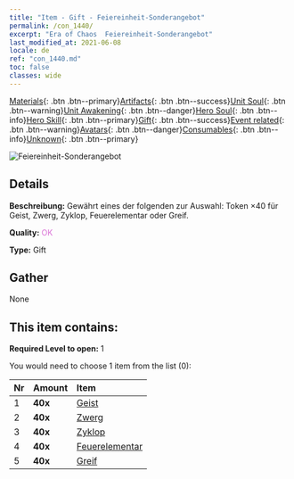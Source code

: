 ```yaml
---
title: "Item - Gift - Feiereinheit-Sonderangebot"
permalink: /con_1440/
excerpt: "Era of Chaos  Feiereinheit-Sonderangebot"
last_modified_at: 2021-06-08
locale: de
ref: "con_1440.md"
toc: false
classes: wide
---
```

 [Materials](/ItemsDE/){: .btn .btn--primary}[Artifacts](/ItemsDE/Artifacts/){: .btn .btn--success}[Unit Soul](/ItemsDE/UnitSoul/){: .btn .btn--warning}[Unit Awakening](/ItemsDE/UnitAwakening/){: .btn .btn--danger}[Hero Soul](/ItemsDE/HeroSoul/){: .btn .btn--info}[Hero Skill](/ItemsDE/HeroSkill/){: .btn .btn--primary}[Gift](/ItemsDE/Gift/){: .btn .btn--success}[Event related](/ItemsDE/Events/){: .btn .btn--warning}[Avatars](/ItemsDE/Avatars/){: .btn .btn--danger}[Consumables](/ItemsDE/Consumables/){: .btn .btn--info}[Unknown](/ItemsDE/Unknown/){: .btn .btn--primary}

 ![Feiereinheit-Sonderangebot](/images/t/i_907054.png)

## Details
 **Beschreibung:** Gewährt eines der folgenden zur Auswahl: Token ×40 für Geist, Zwerg, Zyklop, Feuerelementar oder Greif.

 **Quality:** <span style="color: #DA70D6">OK</span>

 **Type:** Gift

## Gather

  None

## This item contains:

 **Required Level to open:** 1

 You would need to choose 1 item from the list (0):

  | Nr | Amount |     Item    |
  |:---|:-------|:------------|
  | 1 |  **40x** | [Geist](/ItemsDE/unt_210/) |  | 
  | 2 |  **40x** | [Zwerg](/ItemsDE/unt_200/) |  | 
  | 3 |  **40x** | [Zyklop](/ItemsDE/unt_222/) |  | 
  | 4 |  **40x** | [Feuerelementar](/ItemsDE/unt_265/) |  | 
  | 5 |  **40x** | [Greif](/ItemsDE/unt_192/) |  | 
